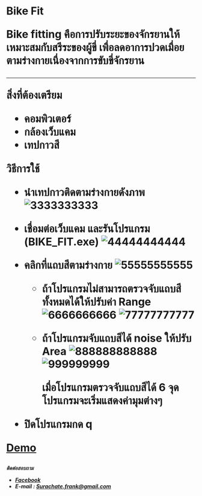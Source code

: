 <h1>Bike Fit

Bike fitting คือการปรับระยะของจักรยานให้เหมาะสมกับสรีระของผู้ขี่ เพื่อลดอาการปวดเมื่อยตามร่างกายเนื่องจากการขับขี่จักรยาน



***
__สิ่งที่ต้องเตรียม__
 - คอมพิวเตอร์
 - กล้องเว็บแคม
 - เทปกาวสี

__วิธีการใช้__

- นำเทปกาวติดตามร่างกายดังภาพ
![3333333333](https://cloud.githubusercontent.com/assets/11898309/9036204/61e70032-3a09-11e5-82d8-aba8e73f170d.jpg)

- เชื่อมต่อเว็บแคม และรันโปรแกรม (BIKE_FIT.exe)
![44444444444](https://cloud.githubusercontent.com/assets/11898309/9036327/b93fad4c-3a0a-11e5-8206-228430e60ca6.jpg)

- คลิกที่แถบสีตามร่างกาย
![55555555555](https://cloud.githubusercontent.com/assets/11898309/9036683/e1562a38-3a0d-11e5-8ec4-a3929c4444b6.jpg)

  - ถ้าโปรแกรมไม่สามารถตรวจจับแถบสีทั้งหมดได้ให้ปรับค่า Range
![6666666666](https://cloud.githubusercontent.com/assets/11898309/9036709/0d72e336-3a0e-11e5-9888-5f0f299c1873.jpg)
![77777777777](https://cloud.githubusercontent.com/assets/11898309/9036719/26cc8c42-3a0e-11e5-927c-4fbfc34e9377.jpg)

  - ถ้าโปรแกรมจับแถบสีได้ noise ให้ปรับ Area
![888888888888](https://cloud.githubusercontent.com/assets/11898309/9036749/768b6780-3a0e-11e5-8b98-fd986f1881ff.jpg)
![999999999](https://cloud.githubusercontent.com/assets/11898309/9036760/926a44a8-3a0e-11e5-9a85-82196a0ea0a0.jpg)

    เมื่อโปรแกรมตรวจจับแถบสีได้ 6 จุด โปรแกรมจะเริ่มแสดงค่ามุมต่างๆ
- ปิดโปรแกรมกด q

[Demo](https://www.youtube.com/watch?v=AQdzg3UNmjc)


<h5>ติดต่อสอบถาม

- [Facebook](https://www.facebook.com/ffrankiiz)
- E-mail : Surachate.frank@gmail.com
